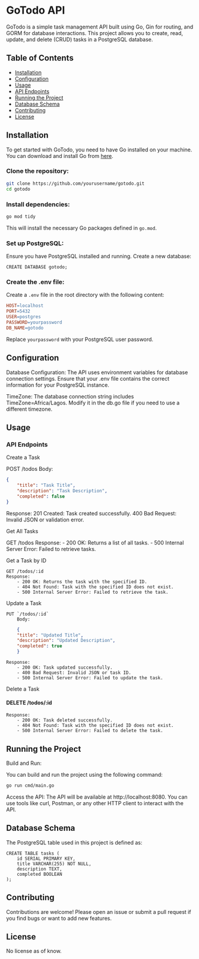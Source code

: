 # GoTodo API

GoTodo is a simple task management API built using Go, Gin for routing, and GORM for database interactions. This project allows you to create, read, update, and delete (CRUD) tasks in a PostgreSQL database.

## Table of Contents

- [Installation](#installation)
- [Configuration](#configuration)
- [Usage](#usage)
- [API Endpoints](#api-endpoints)
- [Running the Project](#running-the-project)
- [Database Schema](#database-schema)
- [Contributing](#contributing)
- [License](#license)


## Installation

To get started with GoTodo, you need to have Go installed on your machine. You can download and install Go from [here](https://golang.org/dl/).

### Clone the repository:
```bash
git clone https://github.com/yourusername/gotodo.git
cd gotodo
```
### Install dependencies:
```bash
go mod tidy
```

This will install the necessary Go packages defined in `go.mod`.

### Set up PostgreSQL:

Ensure you have PostgreSQL installed and running. Create a new database:

```PostgreSQL
CREATE DATABASE gotodo;
```

### Create the .env file:
Create a `.env` file in the root directory with the following content:

```makefile
HOST=localhost
PORT=5432
USER=postgres
PASSWORD=yourpassword
DB_NAME=gotodo
```
Replace `yourpassword` with your PostgreSQL user password.

## Configuration

Database Configuration: The API uses environment variables for database connection settings. Ensure that your .env file contains the correct information for your PostgreSQL instance.

TimeZone: The database connection string includes TimeZone=Africa/Lagos. Modify it in the db.go file if you need to use a different timezone.

## Usage

### API Endpoints
Create a Task

POST /todos
Body:
```json
{
    "title": "Task Title",
    "description": "Task Description",
    "completed": false
}
```

Response:
201 Created: Task created successfully.
400 Bad Request: Invalid JSON or validation error.

Get All Tasks

GET /todos
    Response:
        - 200 OK: Returns a list of all tasks.
        - 500 Internal Server Error: Failed to retrieve tasks.

Get a Task by ID

    GET /todos/:id
    Response:
        - 200 OK: Returns the task with the specified ID.
        - 404 Not Found: Task with the specified ID does not exist.
        - 500 Internal Server Error: Failed to retrieve the task.

Update a Task

    PUT `/todos/:id`
        Body:
```json
    {
    "title": "Updated Title",
    "description": "Updated Description",
    "completed": true
    }
```

    Response:
        - 200 OK: Task updated successfully.
        - 400 Bad Request: Invalid JSON or task ID.
        - 500 Internal Server Error: Failed to update the task.

Delete a Task

#### DELETE /todos/:id
    Response:
        - 200 OK: Task deleted successfully.
        - 404 Not Found: Task with the specified ID does not exist.
        - 500 Internal Server Error: Failed to delete the task.

## Running the Project
Build and Run:

You can build and run the project using the following command:


```bash
go run cmd/main.go
```

Access the API:
The API will be available at http://localhost:8080. You can use tools like curl, Postman, or any other HTTP client to interact with the API.


## Database Schema


The PostgreSQL table used in this project is defined as:

```PostgreSQL
CREATE TABLE tasks (
    id SERIAL PRIMARY KEY,
    title VARCHAR(255) NOT NULL,
    description TEXT,
    completed BOOLEAN
);
```

## Contributing
Contributions are welcome! Please open an issue or submit a pull request if you find bugs or want to add new features.

## License
No license as of know.